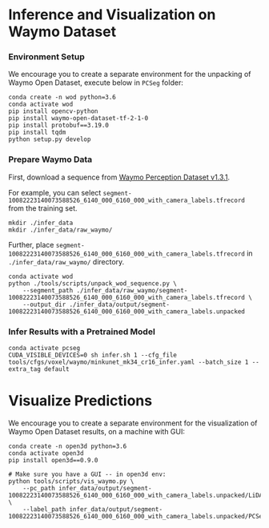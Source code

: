 # Inference and Visualization on Waymo Dataset

### Environment Setup

We encourage you to create a separate environment for the unpacking of Waymo Open Dataset, execute below in `PCSeg` folder:
```
conda create -n wod python=3.6
conda activate wod
pip install opencv-python
pip install waymo-open-dataset-tf-2-1-0
pip install protobuf==3.19.0
pip install tqdm
python setup.py develop
```

### Prepare Waymo Data

First, download a sequence from [Waymo Perception Dataset v1.3.1](https://waymo.com/intl/en_us/open/download/).

For example, you can select `segment-10082223140073588526_6140_000_6160_000_with_camera_labels.tfrecord` from the training set.

```
mkdir ./infer_data
mkdir ./infer_data/raw_waymo/
```

Further, place `segment-10082223140073588526_6140_000_6160_000_with_camera_labels.tfrecord` in `./infer_data/raw_waymo/` directory. 

```
conda activate wod
python ./tools/scripts/unpack_wod_sequence.py \
    --segment_path ./infer_data/raw_waymo/segment-10082223140073588526_6140_000_6160_000_with_camera_labels.tfrecord \
    --output_dir ./infer_data/output/segment-10082223140073588526_6140_000_6160_000_with_camera_labels.unpacked
```

### Infer Results with a Pretrained Model

```
conda activate pcseg
CUDA_VISIBLE_DEVICES=0 sh infer.sh 1 --cfg_file tools/cfgs/voxel/waymo/minkunet_mk34_cr16_infer.yaml --batch_size 1 --extra_tag default
```

# Visualize Predictions

We encourage you to create a separate environment for the visualization of Waymo Open Dataset results, on a machine with GUI:

```
conda create -n open3d python=3.6
conda activate open3d
pip install open3d==0.9.0
```

```
# Make sure you have a GUI -- in open3d env:
python tools/scripts/vis_waymo.py \
    --pc_path infer_data/output/segment-10082223140073588526_6140_000_6160_000_with_camera_labels.unpacked/LiDAR/0000000100.npy \
    --label_path infer_data/output/segment-10082223140073588526_6140_000_6160_000_with_camera_labels.unpacked/PCSeg/0000000100.npy
```
